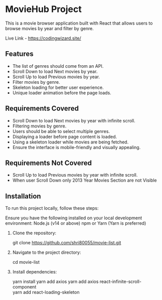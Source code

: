 # MovieHub Project

This is a movie browser application built with React that allows users to browse movies by year and filter by genre.

Live Link - https://codingwizard.site/


## Features
- The list of genres should come from an API.
- Scroll Down to load Next movies by year.
- Scroll Up to load Previous movies by year.
- Filter movies by genre.
- Skeleton loading for better user experience.
- Unique loader animation before the page loads.

## Requirements Covered
- Scroll Down to load Next movies by year with infinite scroll.
- Filtering movies by genre.
- Users should be able to select multiple genres.
- Displaying a loader before page content is loaded.
- Using a skeleton loader while movies are being fetched.
- Ensure the interface is mobile-friendly and visually appealing.

## Requirements Not Covered
- Scroll Up to load Previous movies by year with infinite scroll.
- When user Scroll Down only 2013 Year Movies Section are not Visible

## Installation

To run this project locally, follow these steps:

Ensure you have the following installed on your local development environment:
Node.js (v14 or above)
npm or Yarn (Yarn is preferred)

1. Clone the repository:
   
   git clone https://github.com/shri80055/movie-list.git
   
2. Navigate to the project directory:

   cd movie-list

3. Install dependencies:

   yarn install
   yarn add axios
   yarn add axios react-infinite-scroll-component  
   yarn add react-loading-skeleton
